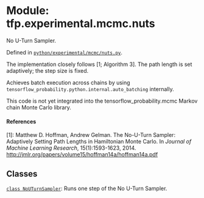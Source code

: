 <div itemscope itemtype="http://developers.google.com/ReferenceObject">
<meta itemprop="name" content="tfp.experimental.mcmc.nuts" />
<meta itemprop="path" content="Stable" />
</div>

# Module: tfp.experimental.mcmc.nuts

No U-Turn Sampler.



Defined in [`python/experimental/mcmc/nuts.py`](https://github.com/tensorflow/probability/tree/master/tensorflow_probability/python/experimental/mcmc/nuts.py).

<!-- Placeholder for "Used in" -->

The implementation closely follows [1; Algorithm 3].
The path length is set adaptively; the step size is fixed.

Achieves batch execution across chains by using
`tensorflow_probability.python.internal.auto_batching` internally.

This code is not yet integrated into the tensorflow_probability.mcmc Markov
chain Monte Carlo library.

#### References

[1]: Matthew D. Hoffman, Andrew Gelman. The No-U-Turn Sampler: Adaptively
     Setting Path Lengths in Hamiltonian Monte Carlo.
     In _Journal of Machine Learning Research_, 15(1):1593-1623, 2014.
     http://jmlr.org/papers/volume15/hoffman14a/hoffman14a.pdf

## Classes

[`class NoUTurnSampler`](../../../tfp/experimental/mcmc/NoUTurnSampler.md): Runs one step of the No U-Turn Sampler.

